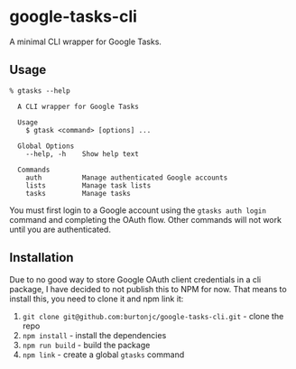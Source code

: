 # google-tasks-cli
A minimal CLI wrapper for Google Tasks.

## Usage
```
% gtasks --help

  A CLI wrapper for Google Tasks

  Usage
    $ gtask <command> [options] ...

  Global Options
    --help, -h    Show help text

  Commands
    auth          Manage authenticated Google accounts
    lists         Manage task lists
    tasks         Manage tasks
```

You must first login to a Google account using the `gtasks auth login` command and completing the OAuth flow. Other commands will not work until you are authenticated.

## Installation
Due to no good way to store Google OAuth client credentials in a cli package, I have decided to not publish this to NPM for now. That means to install this, you need to clone it and npm link it:
1. `git clone git@github.com:burtonjc/google-tasks-cli.git` - clone the repo
2. `npm install` - install the dependencies
3. `npm run build` - build the package
4. `npm link` - create a global `gtasks` command
